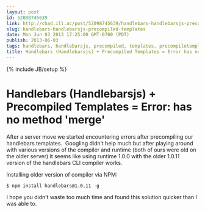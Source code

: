 ```yaml
---
layout: post
id: 52098745639
link: http://chad.ill.ac/post/52098745639/handlebars-handlebarsjs-precompiled-templates
slug: handlebars-handlebarsjs-precompiled-templates
date: Mon Jun 03 2013 17:25:00 GMT-0700 (PDT)
publish: 2013-06-03
tags: handlebars, handlebarsjs, precompiled, templates, precompiletemplates, error, javascript, handlebars.js, quickfix, quick fix, precompiled templates
title: Handlebars (Handlebarsjs) + Precompiled Templates = Error has no method 'merge'
---
```

{% include JB/setup %}


Handlebars (Handlebarsjs) + Precompiled Templates = Error: has no method 'merge'
================================================================================

After a server move we started encountering errors after precompiling
our handlebars templates.  Googling didn’t help much but after playing
around with various versions of the compiler and runtime (both of ours
were old on the older server) it seems like using runtime 1.0.0 with the
older 1.0.11 version of the handlebars CLI compiler works.

Installing older version of compiler via NPM:

    $ npm install handlebars@1.0.11 -g

I hope you didn’t waste too much time and found this solution quicker
than I was able to.

